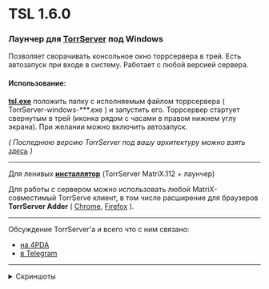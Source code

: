 # TSL 1.6.0  
### Лаунчер для [TorrServer](https://github.com/YouROK/TorrServer) под Windows  
Позволяет сворачивать консольное окно торрсервера в трей. Есть автозапуск при входе в систему. Работает с любой версией сервера.  
#### Использование:  
[**tsl.exe**](/Noperkot/TSL/releases/latest/download/tsl.exe) положить папку с исполняемым файлом торрсервера ( TorrServer-windows-\*\*\*.exe ) и запустить его. Торрсервер стартует свернутым в трей (иконка рядом с часами в правом нижнем углу экрана). При желании можно включить автозапуск.  

_( Последнюю версию TorrServer под вашу архитектуру можно взять [здесь](https://github.com/YouROK/TorrServer/releases) )_  

***
Для ленивых [**инсталлятор**](https://github.com/Noperkot/TSL/releases/latest/download/TorrServer_MatriX.112_setup.exe) (TorrServer MatriX.112 + лаунчер) 

Для работы с сервером можно использовать любой MatriX-совместимый TorrServe клиент, в том числе расширение для браузеров **TorrServer Adder** ( [Chrome](https://chrome.google.com/webstore/detail/torrserver-adder/ihphookhabmjbgccflngglmidjloeefg?hl=ru), [Firefox](https://addons.mozilla.org/ru/firefox/addon/torrserver-adder/) ).
***
Обсуждение TorrServer'а и всего что с ним связано:
- [на 4PDA](https://4pda.to/forum/index.php?showtopic=889960)
- [в Telegram](https://t.me/TorrServe)
***
<details>
<summary>Скриншоты</summary>  

![](img/screen1.png)  

![](img/screen2.png)  
</details>
